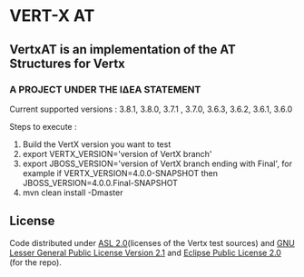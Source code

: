 # VERT-X AT

## VertxAT is an implementation of the AT Structures for Vertx

### A PROJECT UNDER THE ΙΔΕΑ STATEMENT

Current supported versions : 3.8.1, 3.8.0, 3.7.1 , 3.7.0, 3.6.3, 3.6.2, 3.6.1, 3.6.0


Steps to execute :

1. Build the VertX version you want to test
2. export VERTX_VERSION='version of VertX branch'
3. export JBOSS_VERSION='version of VertX branch ending with Final', for example if VERTX_VERSION=4.0.0-SNAPSHOT then JBOSS_VERSION=4.0.0.Final-SNAPSHOT
4. mvn clean install -Dmaster

## License

Code distributed under [ASL 2.0](LICENSE.TXT)(licenses of the Vertx test sources) and [GNU Lesser General Public License Version 2.1](http://www.gnu.org/licenses/lgpl-2.1-standalone.html) and [Eclipse Public License 2.0](http://www.eclipse.org/legal/epl-2.0) (for the repo).

